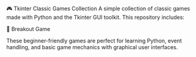 🎮 Tkinter Classic Games Collection A simple collection of classic games made with Python and the Tkinter GUI toolkit. This repository includes:

🧱 Breakout Game

These beginner-friendly games are perfect for learning Python, event handling, and basic game mechanics with graphical user interfaces.
